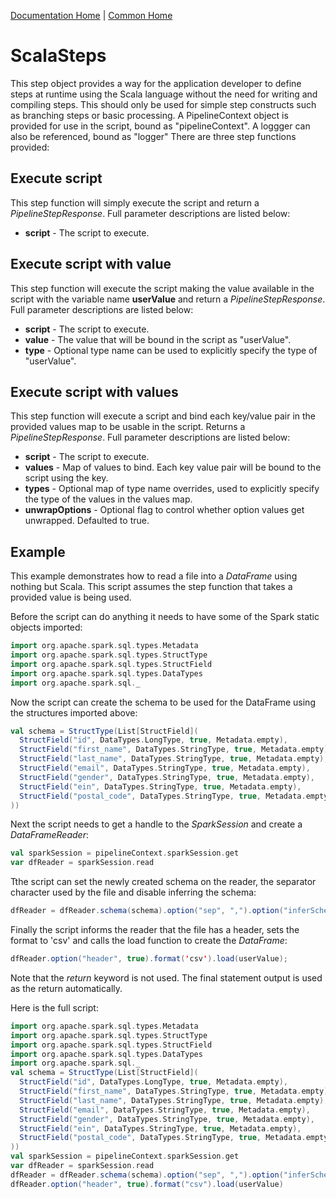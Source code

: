 [Documentation Home](../../docs/readme.md) | [Common Home](../readme.md)

# ScalaSteps
This step object provides a way for the application developer to define steps at runtime using the Scala language
without the need for writing and compiling steps. This should only be used for simple step constructs such as 
branching steps or basic processing. A PipelineContext object is provided for use in the script, bound as "pipelineContext".
A loggger can also be referenced, bound as "logger"
There are three step functions provided:

## Execute script 
This step function will simply execute the script and return a *PipelineStepResponse*.
Full parameter descriptions are listed below:
* **script** - The script to execute.

## Execute script with value 
This step function will execute the script making the value available in the script with the variable name **userValue**
and return a *PipelineStepResponse*.
Full parameter descriptions are listed below: 
* **script** - The script to execute.
* **value** - The value that will be bound in the script as "userValue".
* **type** - Optional type name can be used to explicitly specify the type of "userValue".

## Execute script with values
This step function will execute a script and bind each key/value pair in the provided values map to be usable in the script.
Returns a *PipelineStepResponse*.
Full parameter descriptions are listed below:
* **script** - The script to execute.
* **values** - Map of values to bind. Each key value pair will be bound to the script using the key.
* **types** - Optional map of type name overrides, used to explicitly specify the type of the values in the values map.
* **unwrapOptions** - Optional flag to control whether option values get unwrapped. Defaulted to true.

## Example
This example demonstrates how to read a file into a *DataFrame* using nothing but Scala. This script assumes the 
step function that takes a provided value is being used.

Before the script can do anything it needs to have some of the Spark static objects imported:

```scala
import org.apache.spark.sql.types.Metadata
import org.apache.spark.sql.types.StructType
import org.apache.spark.sql.types.StructField
import org.apache.spark.sql.types.DataTypes
import org.apache.spark.sql._
```

Now the script can create the schema to be used for the DataFrame using the structures imported above:

```scala
val schema = StructType(List[StructField](
  StructField("id", DataTypes.LongType, true, Metadata.empty),
  StructField("first_name", DataTypes.StringType, true, Metadata.empty),
  StructField("last_name", DataTypes.StringType, true, Metadata.empty),
  StructField("email", DataTypes.StringType, true, Metadata.empty),
  StructField("gender", DataTypes.StringType, true, Metadata.empty),
  StructField("ein", DataTypes.StringType, true, Metadata.empty),
  StructField("postal_code", DataTypes.StringType, true, Metadata.empty)
))
```

Next the script needs to get a handle to the *SparkSession* and create a *DataFrameReader*:

```scala
val sparkSession = pipelineContext.sparkSession.get
var dfReader = sparkSession.read
```

Tthe script can set the newly created schema on the reader, the separator character used by the file and disable 
inferring the schema:

```scala
dfReader = dfReader.schema(schema).option("sep", ",").option("inferSchema", false)
```

Finally the script informs the reader that the file has a header, sets the format to 'csv' and calls the load function
to create the *DataFrame*:

```scala
dfReader.option("header", true).format('csv').load(userValue);
```

Note that the *return* keyword is not used. The final statement output is used as the return automatically.

Here is the full script:

```scala
import org.apache.spark.sql.types.Metadata
import org.apache.spark.sql.types.StructType
import org.apache.spark.sql.types.StructField
import org.apache.spark.sql.types.DataTypes
import org.apache.spark.sql._
val schema = StructType(List[StructField](
  StructField("id", DataTypes.LongType, true, Metadata.empty),
  StructField("first_name", DataTypes.StringType, true, Metadata.empty),
  StructField("last_name", DataTypes.StringType, true, Metadata.empty),
  StructField("email", DataTypes.StringType, true, Metadata.empty),
  StructField("gender", DataTypes.StringType, true, Metadata.empty),
  StructField("ein", DataTypes.StringType, true, Metadata.empty),
  StructField("postal_code", DataTypes.StringType, true, Metadata.empty)
))
val sparkSession = pipelineContext.sparkSession.get
var dfReader = sparkSession.read
dfReader = dfReader.schema(schema).option("sep", ",").option("inferSchema", false)
dfReader.option("header", true).format("csv").load(userValue)
```
